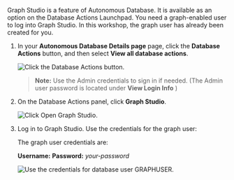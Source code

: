 <!--
    {
        "name":"Go to Graph Studio",
        "description":"Login to Graph Studio from the Autonomous Database OCI console"
    }
-->

Graph Studio is a feature of Autonomous Database. It is available as an option on the Database Actions Launchpad. You need a graph-enabled user to log into Graph Studio. In this workshop, the graph user has already been created for you.

1. In your **Autonomous Database Details page** page, click the **Database Actions** button, and then select **View all database actions**.

    ![Click the Database Actions button.](images/adb-dbactions-goto.png " ")

    >**Note:** Use the Admin credentials to sign in if needed. (The Admin user password is located under **View Login Info** )

2. On the Database Actions panel, click **Graph Studio**.

    ![Click Open Graph Studio.](images/graph/graphstudiofixed.png " ")

3. Log in to Graph Studio. Use the credentials for the graph user:

    The graph user credentials are:

    **Username:** [](var:db_user_name)
    **Password:** *your-password*

    ![Use the credentials for database user GRAPHUSER.](images/graph/graph-login.png " ")